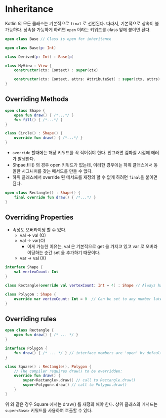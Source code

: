 # Inheritance

Kotlin 의 모든 클래스는 기본적으로 `final` 로 선언된다. 따라서, 기본적으로 상속이 불가능하다.
상속을 가능하게 하려면 `open` 이라는 키워드를 class 앞에 붙이면 된다.

```kotlin
open class Base // Class is open for inheritance
```

```kotlin
open class Base(p: Int)

class Derived(p: Int) : Base(p)
```

```kotlin
class MyView : View {
    constructor(ctx: Context) : super(ctx)

    constructor(ctx: Context, attrs: AttributeSet) : super(ctx, attrs)
}
```

## Overriding Methods

```kotlin
open class Shape {
    open fun draw() { /*...*/ }
    fun fill() { /*...*/ }
}

class Circle() : Shape() {
    override fun draw() { /*...*/ }
}
```

- `override` 할때에는 해당 키워드를 꼭 적어줘야 한다. 안그러면 컴파일 시점에 에러가 발생한다.
- Shpae.fill() 의 경우 open 키워드가 없는데, 이러한 경우에는 하위 클래스에서 동일한 시그니처를 갖는 메서드를 만들 수 없다.
- 하위 클래스에서 override 된 메서드를 재정의 할 수 없게 하려면 `final`을 붙이면 된다.

```kotlin
open class Rectangle() : Shape() {
    final override fun draw() { /*...*/ }
}
```

## Overriding Properties

- 속성도 오버라이딩 할 수 있다.
  - val -> val (O)
  - val -> var(O)
    - 이게 가능한 이유는, val 은 기본적으로 get 을 가지고 있고 var 로 오버라이딩하는 순간 set 을 추가하기 때문이다.
  - var -> val (X)

```kotlin
interface Shape {
    val vertexCount: Int
}

class Rectangle(override val vertexCount: Int = 4) : Shape // Always has 4 vertices

class Polygon : Shape {
    override var vertexCount: Int = 0  // Can be set to any number later
}
```

## Overriding rules

```kotlin
open class Rectangle {
    open fun draw() { /* ... */ }
}

interface Polygon {
    fun draw() { /* ... */ } // interface members are 'open' by default
}

class Square() : Rectangle(), Polygon {
    // The compiler requires draw() to be overridden:
    override fun draw() {
        super<Rectangle>.draw() // call to Rectangle.draw()
        super<Polygon>.draw() // call to Polygon.draw()
    }
}
```

위 와 같은 경우 Square 에서는 draw() 를 재정의 해야 한다. 
상위 클래스의 메서드는 `super<Base>` 키워드를 사용하여 호출할 수 있다.
